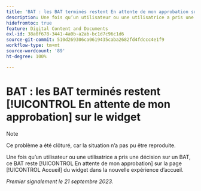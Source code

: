 ```yaml
---
title: 'BAT : les BAT terminés restent En attente de mon approbation sur le widget'
description: Une fois qu’un utilisateur ou une utilisatrice a pris une décision sur un BAT, ce BAT reste [!UICONTROL En attente de mon approbation] sur la page [!UICONTROL Accueil] du widget dans la nouvelle expérience d’accueil.
hidefromtoc: true
feature: Digital Content and Documents
exl-id: 38a0f678-3441-4a0b-a2ab-bc1d7c96c1d6
source-git-commit: 510d269306ca0619435caba2682fd4fdccc4e1f9
workflow-type: tm+mt
source-wordcount: '89'
ht-degree: 100%

---
```


# BAT : les BAT terminés restent [!UICONTROL En attente de mon approbation] sur le widget

>[!NOTE]
>
>Ce problème a été clôturé, car la situation n’a pas pu être reproduite.

Une fois qu’un utilisateur ou une utilisatrice a pris une décision sur un BAT, ce BAT reste [!UICONTROL En attente de mon approbation] sur la page [!UICONTROL Accueil] du widget dans la nouvelle expérience d’accueil.

_Premier signalement le 21 septembre 2023._
